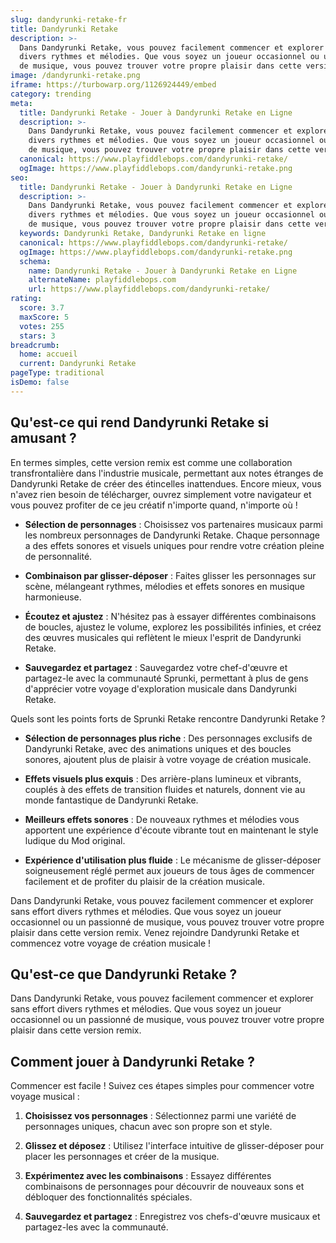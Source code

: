 ```yaml
---
slug: dandyrunki-retake-fr
title: Dandyrunki Retake
description: >-
  Dans Dandyrunki Retake, vous pouvez facilement commencer et explorer sans effort
  divers rythmes et mélodies. Que vous soyez un joueur occasionnel ou un passionné
  de musique, vous pouvez trouver votre propre plaisir dans cette version remix.
image: /dandyrunki-retake.png
iframe: https://turbowarp.org/1126924449/embed
category: trending
meta:
  title: Dandyrunki Retake - Jouer à Dandyrunki Retake en Ligne
  description: >-
    Dans Dandyrunki Retake, vous pouvez facilement commencer et explorer sans effort
    divers rythmes et mélodies. Que vous soyez un joueur occasionnel ou un passionné
    de musique, vous pouvez trouver votre propre plaisir dans cette version remix.
  canonical: https://www.playfiddlebops.com/dandyrunki-retake/
  ogImage: https://www.playfiddlebops.com/dandyrunki-retake.png
seo:
  title: Dandyrunki Retake - Jouer à Dandyrunki Retake en Ligne
  description: >-
    Dans Dandyrunki Retake, vous pouvez facilement commencer et explorer sans effort
    divers rythmes et mélodies. Que vous soyez un joueur occasionnel ou un passionné
    de musique, vous pouvez trouver votre propre plaisir dans cette version remix.
  keywords: Dandyrunki Retake, Dandyrunki Retake en ligne
  canonical: https://www.playfiddlebops.com/dandyrunki-retake/
  ogImage: https://www.playfiddlebops.com/dandyrunki-retake.png
  schema:
    name: Dandyrunki Retake - Jouer à Dandyrunki Retake en Ligne
    alternateName: playfiddlebops.com
    url: https://www.playfiddlebops.com/dandyrunki-retake/
rating:
  score: 3.7
  maxScore: 5
  votes: 255
  stars: 3
breadcrumb:
  home: accueil
  current: Dandyrunki Retake
pageType: traditional
isDemo: false
---
```


## Qu'est-ce qui rend Dandyrunki Retake si amusant ?

En termes simples, cette version remix est comme une collaboration transfrontalière dans l'industrie musicale, permettant aux notes étranges de Dandyrunki Retake de créer des étincelles inattendues. Encore mieux, vous n'avez rien besoin de télécharger, ouvrez simplement votre navigateur et vous pouvez profiter de ce jeu créatif n'importe quand, n'importe où !

- **Sélection de personnages** : Choisissez vos partenaires musicaux parmi les nombreux personnages de Dandyrunki Retake. Chaque personnage a des effets sonores et visuels uniques pour rendre votre création pleine de personnalité.

- **Combinaison par glisser-déposer** : Faites glisser les personnages sur scène, mélangeant rythmes, mélodies et effets sonores en musique harmonieuse.

- **Écoutez et ajustez** : N'hésitez pas à essayer différentes combinaisons de boucles, ajustez le volume, explorez les possibilités infinies, et créez des œuvres musicales qui reflètent le mieux l'esprit de Dandyrunki Retake.

- **Sauvegardez et partagez** : Sauvegardez votre chef-d'œuvre et partagez-le avec la communauté Sprunki, permettant à plus de gens d'apprécier votre voyage d'exploration musicale dans Dandyrunki Retake.

Quels sont les points forts de Sprunki Retake rencontre Dandyrunki Retake ?

- **Sélection de personnages plus riche** : Des personnages exclusifs de Dandyrunki Retake, avec des animations uniques et des boucles sonores, ajoutent plus de plaisir à votre voyage de création musicale.

- **Effets visuels plus exquis** : Des arrière-plans lumineux et vibrants, couplés à des effets de transition fluides et naturels, donnent vie au monde fantastique de Dandyrunki Retake.

- **Meilleurs effets sonores** : De nouveaux rythmes et mélodies vous apportent une expérience d'écoute vibrante tout en maintenant le style ludique du Mod original.

- **Expérience d'utilisation plus fluide** : Le mécanisme de glisser-déposer soigneusement réglé permet aux joueurs de tous âges de commencer facilement et de profiter du plaisir de la création musicale.

Dans Dandyrunki Retake, vous pouvez facilement commencer et explorer sans effort divers rythmes et mélodies. Que vous soyez un joueur occasionnel ou un passionné de musique, vous pouvez trouver votre propre plaisir dans cette version remix. Venez rejoindre Dandyrunki Retake et commencez votre voyage de création musicale !

## Qu'est-ce que Dandyrunki Retake ?

Dans Dandyrunki Retake, vous pouvez facilement commencer et explorer sans effort divers rythmes et mélodies. Que vous soyez un joueur occasionnel ou un passionné de musique, vous pouvez trouver votre propre plaisir dans cette version remix.

## Comment jouer à Dandyrunki Retake ?

Commencer est facile ! Suivez ces étapes simples pour commencer votre voyage musical :

1. **Choisissez vos personnages** : Sélectionnez parmi une variété de personnages uniques, chacun avec son propre son et style.

1. **Glissez et déposez** : Utilisez l'interface intuitive de glisser-déposer pour placer les personnages et créer de la musique.

1. **Expérimentez avec les combinaisons** : Essayez différentes combinaisons de personnages pour découvrir de nouveaux sons et débloquer des fonctionnalités spéciales.

1. **Sauvegardez et partagez** : Enregistrez vos chefs-d'œuvre musicaux et partagez-les avec la communauté.